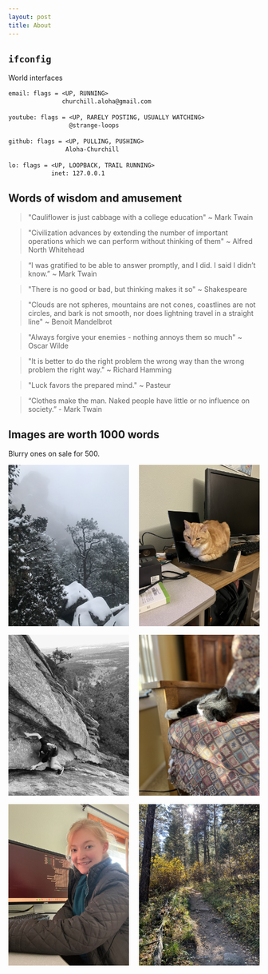 ```yaml
---
layout: post
title: About
---
```


## `ifconfig`

World interfaces
```
email: flags = <UP, RUNNING> 
               churchill.aloha@gmail.com

youtube: flags = <UP, RARELY POSTING, USUALLY WATCHING>
                 @strange-loops

github: flags = <UP, PULLING, PUSHING>
                Aloha-Churchill

lo: flags = <UP, LOOPBACK, TRAIL RUNNING>
            inet: 127.0.0.1

```

## Words of wisdom and amusement
> "Cauliflower is just cabbage with a college education" ~ Mark Twain

> "Civilization advances by extending the number of important operations which we can perform without thinking of them" ~ Alfred North Whitehead

> “I was gratified to be able to answer promptly, and I did. I said I didn’t know.” ~ Mark Twain

> "There is no good or bad, but thinking makes it so" ~ Shakespeare

> "Clouds are not spheres, mountains are not cones, coastlines are not circles, and bark is not smooth, nor does lightning travel in a straight line" ~ Benoit Mandelbrot

> "Always forgive your enemies - nothing annoys them so much" ~ Oscar Wilde

> "It is better to do the right problem the wrong way than the wrong problem the right way." ~ Richard Hamming

> "Luck favors the prepared mind." ~ Pasteur

> “Clothes make the man. Naked people have little or no influence on society.” - Mark Twain

## Images are worth 1000 words
Blurry ones on sale for 500. 

<div style="display: flex; justify-content: center; text-align: center;">
    <div class="image" style="display: inline-block; margin-right: 20px;">
        <img src="assets/img/BASE/IMG_2059.jpg" width="500"/>
        <p></p>
    </div>
    <div class="image" style="display: inline-block;">
        <img src="assets/img/BASE/IMG_8804.jpg" width="500"/>
        <p></p>
    </div>
</div>
<div style="display: flex; justify-content: center; text-align: center;">
    <div class="image" style="display: inline-block; margin-right: 20px;">
        <img src="assets/img/BASE/IMG_6351-EDIT.jpg" width="500"/>
        <p></p>
    </div>
    <div class="image" style="display: inline-block;">
        <img src="assets/img/BASE/IMG_8903.jpg" width="500"/>
        <p></p>
    </div>
</div>
<div style="display: flex; justify-content: center; text-align: center;">
    <div class="image" style="display: inline-block; margin-right: 20px;">
        <img src="assets/img/BASE/IMG_8978.JPG" width="500"/>
        <p></p>
    </div>
    <div class="image" style="display: inline-block;">
        <img src="assets/img/BASE/IMG_8878.jpg" width="500"/>
        <p></p>
    </div>
</div>
